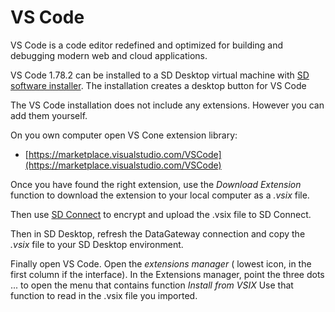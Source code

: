 # VS Code

VS Code is a code editor redefined and optimized for building and debugging modern web and cloud applications.

VS Code 1.78.2 can be installed to a SD Desktop virtual machine with [SD software installer](./sd-software-installer.md).
The installation creates a desktop button for VS Code

The VS Code installation does not include any extensions. However you can add them yourself.

On you own computer open VS Cone extension library:

*   [https://marketplace.visualstudio.com/VSCode](https://marketplace.visualstudio.com/VSCode)

Once you have found the right extension, use the _Download Extension_ function to
download the extension to your local computer as a _.vsix_ file.

Then use [SD Connect](https://sd-connect.csc.fi) to encrypt and upload the .vsix file to SD Connect.

Then in SD Desktop, refresh the DataGateway connection and copy the _.vsix_ file to your
SD Desktop environment.

Finally open VS Code. Open the _extensions manager_ ( lowest icon, in the first column if the interface).
In the Extensions manager, point the three dots ... to open the menu that contains function _Install from VSIX_
Use that function to read in the .vsix file you imported.
